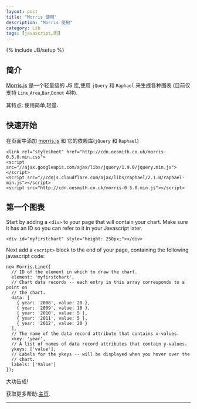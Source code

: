 ```yaml
---
layout: post
title: "Morris 使用"
description: "Morris 使用"
category: Lib
tags: [javascript,图]
---
```

{% include JB/setup %}

## 简介

[Morris.js][morrisurl] 是一个轻量级的 JS 库,使用 `jQuery` 和 `Raphael` 来生成各种图表 (目前仅支持 `Line`,`Area`,`Bar`,`Donut` 4种).

其特点: 使用简单,轻量.

## 快速开始

在页面中添加 [morris.js][morrisurl] 和 它的依赖库(`jQuery` 和 `Raphael`)

	<link rel="stylesheet" href="http://cdn.oesmith.co.uk/morris-0.5.0.min.css">
	<script src="//ajax.googleapis.com/ajax/libs/jquery/1.9.0/jquery.min.js"></script>
	<script src="//cdnjs.cloudflare.com/ajax/libs/raphael/2.1.0/raphael-min.js"></script>
	<script src="http://cdn.oesmith.co.uk/morris-0.5.0.min.js"></script>

## 第一个图表

Start by adding a `<div>` to your page that will contain your chart. Make sure it has an ID so you can refer to it in your Javascript later.

	<div id="myfirstchart" style="height: 250px;"></div>

Next add a `<script>` block to the end of your page, containing the following javascript code:

	new Morris.Line({
	  // ID of the element in which to draw the chart.
	  element: 'myfirstchart',
	  // Chart data records -- each entry in this array corresponds to a point on
	  // the chart.
	  data: [
		{ year: '2008', value: 20 },
		{ year: '2009', value: 10 },
		{ year: '2010', value: 5 },
		{ year: '2011', value: 5 },
		{ year: '2012', value: 20 }
	  ],
	  // The name of the data record attribute that contains x-values.
	  xkey: 'year',
	  // A list of names of data record attributes that contain y-values.
	  ykeys: ['value'],
	  // Labels for the ykeys -- will be displayed when you hover over the
	  // chart.
	  labels: ['Value']
	});

大功告成!

获取更多帮助:[主页][morrisurl].


***

[morrisurl]: http://morrisjs.github.io/morris.js/index.html

